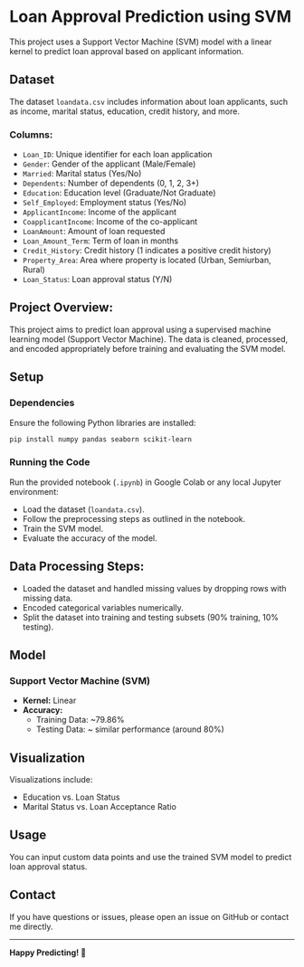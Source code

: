 # Loan Approval Prediction using SVM

This project uses a Support Vector Machine (SVM) model with a linear kernel to predict loan approval based on applicant information.

## Dataset

The dataset `loandata.csv` includes information about loan applicants, such as income, marital status, education, credit history, and more.

### Columns:
- `Loan_ID`: Unique identifier for each loan application
- `Gender`: Gender of the applicant (Male/Female)
- `Married`: Marital status (Yes/No)
- `Dependents`: Number of dependents (0, 1, 2, 3+)
- `Education`: Education level (Graduate/Not Graduate)
- `Self_Employed`: Employment status (Yes/No)
- `ApplicantIncome`: Income of the applicant
- `CoapplicantIncome`: Income of the co-applicant
- `LoanAmount`: Amount of loan requested
- `Loan_Amount_Term`: Term of loan in months
- `Credit_History`: Credit history (1 indicates a positive credit history)
- `Property_Area`: Area where property is located (Urban, Semiurban, Rural)
- `Loan_Status`: Loan approval status (Y/N)

## Project Overview:
This project aims to predict loan approval using a supervised machine learning model (Support Vector Machine). The data is cleaned, processed, and encoded appropriately before training and evaluating the SVM model.

## Setup
### Dependencies
Ensure the following Python libraries are installed:

```bash
pip install numpy pandas seaborn scikit-learn
```

### Running the Code
Run the provided notebook (`.ipynb`) in Google Colab or any local Jupyter environment:

- Load the dataset (`loandata.csv`).
- Follow the preprocessing steps as outlined in the notebook.
- Train the SVM model.
- Evaluate the accuracy of the model.

## Data Processing Steps:
- Loaded the dataset and handled missing values by dropping rows with missing data.
- Encoded categorical variables numerically.
- Split the dataset into training and testing subsets (90% training, 10% testing).

## Model
### Support Vector Machine (SVM)
- **Kernel:** Linear
- **Accuracy:**
  - Training Data: ~79.86%
  - Testing Data: ~ similar performance (around 80%)

## Visualization
Visualizations include:
- Education vs. Loan Status
- Marital Status vs. Loan Acceptance Ratio

## Usage
You can input custom data points and use the trained SVM model to predict loan approval status.

## Contact
If you have questions or issues, please open an issue on GitHub or contact me directly.

---
**Happy Predicting! 🎯**

